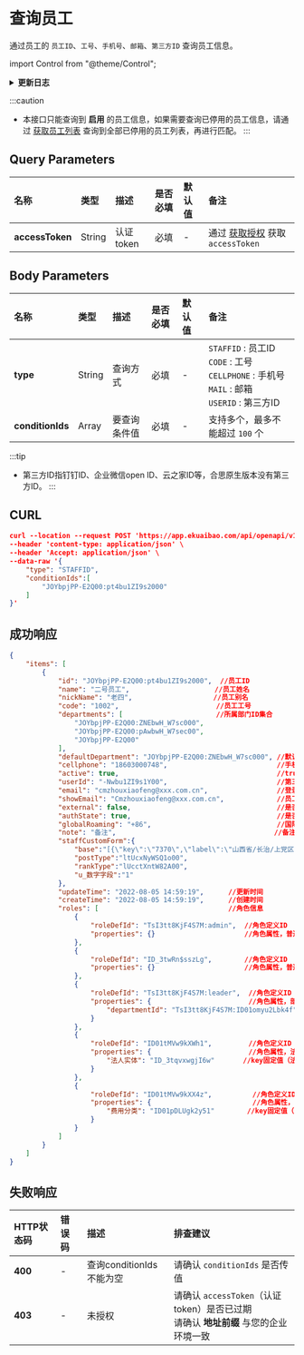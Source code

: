 # 查询员工
通过员工的 `员工ID`、`工号`、`手机号`、`邮箱`、`第三方ID` 查询员工信息。<br/>

import Control from "@theme/Control";

<Control
method="POST"
url="/api/openapi/v1/staffs/getStaffIds"
/>

<details>
  <summary><b>更新日志</b></summary>
  <div>

- [**1.24.0**](/updateLog/update-log#1240)
  - 🐞 响应信息中新增了 `roles`（角色信息）字段。
- [**1.20.0**](/updateLog/update-log#1200)
  - 🐞 响应信息中新增了 `nickName`（员工别名）字段。
- [**1.19.0**](/updateLog/update-log#1190)
  - 🐞 响应信息中新增了 `globalRoaming`（国际区号）字段。
- [**1.10.0**](/updateLog/update-log#1100)
  - 🐞 新增了 `authState`（激活状态）成功响应返回参数。

</div>
</details>

:::caution
- 本接口只能查询到 **启用** 的员工信息，如果需要查询已停用的员工信息，请通过 [获取员工列表](/docs/open-api/corporation/get-all-staffs) 查询到全部已停用的员工列表，再进行匹配。
:::

## Query Parameters

| 名称 | 类型 | 描述 | 是否必填 | 默认值 | 备注 |
| :--- | :--- | :--- | :--- |:--- | :--- |
| **accessToken** | String | 认证token | 必填 | - | 通过 [获取授权](/docs/open-api/getting-started/auth) 获取 `accessToken` |

## Body Parameters

| 名称 | 类型 | 描述 | 是否必填 | 默认值 | 备注                                                                                          |
| :--- | :--- | :--- | :--- |:--- |:--------------------------------------------------------------------------------------------|
| **type**         | String | 查询方式    | 必填 | - | `STAFFID` : 员工ID<br/>`CODE` : 工号<br/>`CELLPHONE` : 手机号<br/>`MAIL` : 邮箱<br/>`USERID` : 第三方ID |
| **conditionIds** | Array  | 要查询条件值 | 必填 | - | 支持多个，最多不能超过 `100` 个                                                                         |

:::tip
- 第三方ID指钉钉ID、企业微信open ID、云之家ID等，合思原生版本没有第三方ID。
:::

## CURL
```json
curl --location --request POST 'https://app.ekuaibao.com/api/openapi/v1/staffs/getStaffIds?accessToken=RCIbwHcnF0kg00' \
--header 'content-type: application/json' \
--header 'Accept: application/json' \
--data-raw '{
    "type": "STAFFID",
    "conditionIds":[
        "JOYbpjPP-E2Q00:pt4bu1ZI9s2000"
    ]
}'
```

## 成功响应
```json
{
    "items": [
        {
            "id": "JOYbpjPP-E2Q00:pt4bu1ZI9s2000",  //员工ID
            "name": "二号员工",                     //员工姓名
            "nickName": "老四",                    //员工别名
            "code": "1002",                        //员工工号
            "departments": [                       //所属部门ID集合
                "JOYbpjPP-E2Q00:ZNEbwH_W7sc000",
                "JOYbpjPP-E2Q00:pAwbwH_W7sec00",
                "JOYbpjPP-E2Q00"
            ],
            "defaultDepartment": "JOYbpjPP-E2Q00:ZNEbwH_W7sc000", //默认部门ID
            "cellphone": "18603000748",                           //手机号
            "active": true,                                       //true：在职，false：已离职（账号逻辑删除，在系统上不可见）
            "userId": "-Nwbu1ZI9s1Y00",                           //第三方平台人员ID
            "email": "cmzhouxiaofeng@xxx.com.cn",                 //登录邮箱（大写字母全转换为小写字母）
            "showEmail": "Cmzhouxiaofeng@xxx.com.cn",             //员工个人信息显示邮箱（大写字母保持不变）
            "external": false,                                    //是否外部员工
            "authState": true,                                    //是否激活，表示账号是否可用
            "globalRoaming": "+86",                               //国际区号
            "note": "备注",                                       //备注
            "staffCustomForm":{                                               //员工自定义字段
                "base":"[{\"key\":\"7370\",\"label\":\"山西省/长治/上党区\"}]",//常驻地
                "postType":"ltUcxNyWSQ1o00",                                  //岗位
                "rankType":"lUcctXntW82A00",                                  //职级
                "u_数字字段":"1"                                              //员工自定义字段
            },
            "updateTime": "2022-08-05 14:59:19",      //更新时间
            "createTime": "2022-08-05 14:59:19",      //创建时间
            "roles": [                                //角色信息
                {
                    "roleDefId": "TsI3tt8KjF4S7M:admin",  //角色定义ID
                    "properties": {}                      //角色属性，普通角色该值为空
                },
                {
                    "roleDefId": "ID_3twRn$sszLg",        //角色定义ID
                    "properties": {}                      //角色属性，普通角色该值为空
                },
                {
                    "roleDefId": "TsI3tt8KjF4S7M:leader",  //角色定义ID
                    "properties": {                        //角色属性，部门角色
                        "departmentId": "TsI3tt8KjF4S7M:ID01omyu2Lbk4f" //key固定值（departmentId），value: 部门ID
                    }
                },
                {
                    "roleDefId": "ID01tMVw9kXWh1",         //角色定义ID
                    "properties": {                        //角色属性，法人实体角色
                        "法人实体": "ID_3tqvxwgjI6w"       //key固定值（法人实体），value: 法人实体ID
                    }
                },
                {
                    "roleDefId": "ID01tMVw9kXX4z",          //角色定义ID
                    "properties": {                         //角色属性，自定义档案角色
                        "费用分类": "ID01pDLUgk2y51"        //key固定值（自定义档案名称），value: 档案ID
                    }
                }
            ]
        }
    ]
}
```

## 失败响应
| HTTP状态码 | 错误码 | 描述 | 排查建议 |
| :--- | :--- | :--- | :--- |
| **400** | - | 查询conditionIds不能为空 | 请确认 `conditionIds` 是否传值 | 
| **403** | - | 未授权 | 请确认 `accessToken`（认证token）是否已过期<br/>请确认 **地址前缀** 与您的企业环境一致 | 


